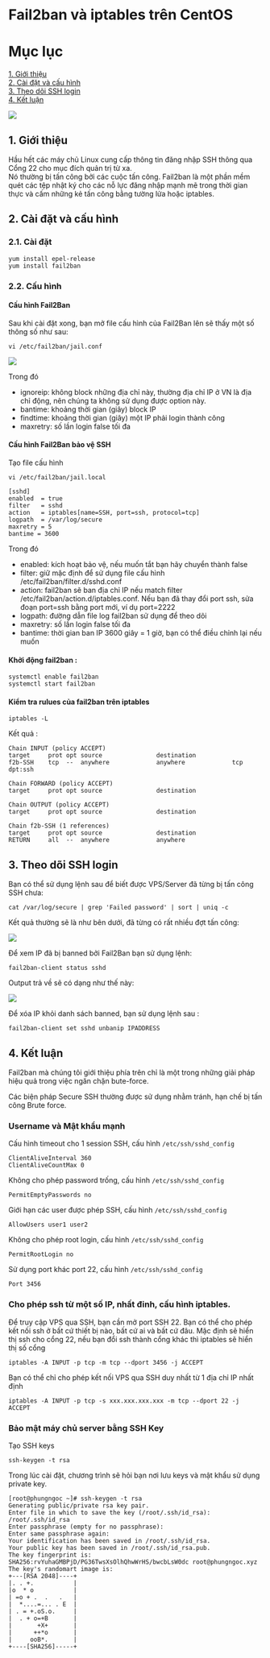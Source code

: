 # Fail2ban và iptables trên CentOS

# Mục lục 
[1. Giới thiệu](#1)  
[2. Cài đặt và cấu hình](#2)   
[3. Theo dõi SSH login](#3)  
[4. Kết luận](#4)

![](../images/Bao-mat-linux/m5.jpg.png)

<a name="1"></a>

## 1. Giới thiệu 

Hầu hết các máy chủ Linux cung cấp thông tin đăng nhập SSH thông qua Cổng 22 cho mục đích quản trị từ xa.  
Nó thường bị tấn công bởi các cuộc tấn công. Fail2ban là một phần mềm quét các tệp nhật ký cho các nỗ lực đăng nhập mạnh mẽ trong thời gian thực và cấm những kẻ tấn công bằng tường lửa hoặc iptables.

<a name="2"></a>

## 2. Cài đặt và cấu hình

### 2.1. Cài đặt
```
yum install epel-release
yum install fail2ban
```
### 2.2. Cấu hình
#### Cấu hình Fail2Ban  

Sau khi cài đặt xong, bạn mở file cấu hình của Fail2Ban lên sẽ thấy một số thông số như sau:
```
vi /etc/fail2ban/jail.conf  
```
![](../images/Bao-mat-linux/m2.jpg.png) 

Trong đó

- ignoreip: không block những địa chỉ này, thường địa chỉ IP ở VN là địa chỉ động, nên chúng ta không sử dụng được option này.
- bantime: khoảng thời gian (giây) block IP
- findtime: khoảng thời gian (giây) một IP phải login thành công
- maxretry: số lần login false tối đa  


#### Cấu hình Fail2Ban bảo vệ SSH  
Tạo file cấu hình
```
vi /etc/fail2ban/jail.local
```
```
[sshd]
enabled  = true
filter   = sshd
action   = iptables[name=SSH, port=ssh, protocol=tcp]
logpath  = /var/log/secure
maxretry = 5
bantime = 3600
```

Trong đó

- enabled: kích hoạt bảo vệ, nếu muốn tắt bạn hãy chuyển thành false
- filter: giữ mặc định để sử dụng file cấu hình /etc/fail2ban/filter.d/sshd.conf
- action: fail2ban sẽ ban địa chỉ IP nếu match filter /etc/fail2ban/action.d/iptables.conf. Nếu bạn đã thay đổi port ssh, sửa đoạn port=ssh bằng port mới, ví dụ port=2222
- logpath: đường dẫn file log fail2ban sử dụng để theo dõi
- maxretry: số lần login false tối đa
- bantime: thời gian ban IP 3600 giây = 1 giờ, bạn có thể điều chỉnh lại nếu muốn

#### Khởi động fail2ban :
```
systemctl enable fail2ban
systemctl start fail2ban
```
 
#### Kiểm tra rulues của fail2ban trên iptables

```
iptables -L
```
Kết quả :

```
Chain INPUT (policy ACCEPT)
target     prot opt source               destination         
f2b-SSH    tcp  --  anywhere             anywhere             tcp dpt:ssh

Chain FORWARD (policy ACCEPT)
target     prot opt source               destination         

Chain OUTPUT (policy ACCEPT)
target     prot opt source               destination         

Chain f2b-SSH (1 references)
target     prot opt source               destination         
RETURN     all  --  anywhere             anywhere   
```

<a name="3"></a>

## 3. Theo dõi SSH login
Bạn có thể sử dụng lệnh sau để biết được VPS/Server đã từng bị tấn công SSH chưa:
```
cat /var/log/secure | grep 'Failed password' | sort | uniq -c
```
Kết quả thường sẽ là như bên dưới, đã từng có rất nhiều đợt tấn công:

![](../images/Bao-mat-linux/m3.png) 

Để xem IP đã bị banned bởi Fail2Ban bạn sử dụng lệnh:
```
fail2ban-client status sshd
```
Output trả về sẽ có dạng như thế này:

![](../images/Bao-mat-linux/m4.png)

Để xóa IP khỏi danh sách banned, bạn sử dụng lệnh sau :
```
fail2ban-client set sshd unbanip IPADDRESS
```

<a name="4"></a>

## 4. Kết luận
Fail2ban mà chúng tôi giới thiệu phía trên chỉ là một trong những giải pháp hiệu quả trong việc ngăn chặn bute-force.  

Các biện pháp Secure SSH thường được sử dụng nhằm tránh, hạn chế bị tấn công Brute force.   

### Username và Mật khẩu mạnh

Cấu hình timeout cho 1 session SSH, cấu hình  `/etc/ssh/sshd_config`  
```
ClientAliveInterval 360
ClientAliveCountMax 0
```
Không cho phép password trống, cấu hình `/etc/ssh/sshd_config`  
```
PermitEmptyPasswords no
```
Giới hạn các user được phép SSH, cấu hình `/etc/ssh/sshd_config`  
```
AllowUsers user1 user2
```
Không cho phép root login, cấu hình `/etc/ssh/sshd_config`  
```
PermitRootLogin no
```
Sử dụng port khác port 22, cấu hình `/etc/ssh/sshd_config`
```
Port 3456
```
### Cho phép ssh từ một số IP, nhất đinh, cấu hình iptables.  
Để truy cập VPS qua SSH, bạn cần mở port SSH 22. Bạn có thể cho phép kết nối ssh ở bất cứ thiết bị nào, bất cứ ai và bất cứ đâu.
Mặc định sẽ hiển thị ssh cho cổng 22, nếu bạn đổi ssh thành cổng khác thì iptables sẽ hiển thị số cổng
```
iptables -A INPUT -p tcp -m tcp --dport 3456 -j ACCEPT 
```  
Bạn có thể chỉ cho phép kết nối VPS qua SSH duy nhất từ 1 địa chỉ IP nhất định 
```
iptables -A INPUT -p tcp -s xxx.xxx.xxx.xxx -m tcp --dport 22 -j ACCEPT
```
### Bảo mật máy chủ server bằng SSH Key  
Tạo SSH keys  
```
ssh-keygen -t rsa
```
Trong lúc cài đặt, chương trình sẽ hỏi bạn nơi lưu keys và mật khẩu sử dụng private key.  
```
[root@phungngoc ~]# ssh-keygen -t rsa
Generating public/private rsa key pair.
Enter file in which to save the key (/root/.ssh/id_rsa): /root/.ssh/id_rsa
Enter passphrase (empty for no passphrase): 
Enter same passphrase again: 
Your identification has been saved in /root/.ssh/id_rsa.
Your public key has been saved in /root/.ssh/id_rsa.pub.
The key fingerprint is:
SHA256:rvYuhaGMBPjD/PG36TwsXsOlhQhwWrHS/bwcbLsW0dc root@phungngoc.xyz
The key's randomart image is:
+---[RSA 2048]----+
|. . +.           |
|o  * o           |
| =o + .  .   .   |
|  *....=... . E  |
| . = +.oS.o.     |
|  . + o=+B       |
|       +X+       |
|      ++*o       |
|     ooB*.       |
+----[SHA256]-----+
```









